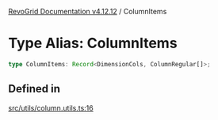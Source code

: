 [RevoGrid Documentation v4.12.12](README.md) / ColumnItems

# Type Alias: ColumnItems

```ts
type ColumnItems: Record<DimensionCols, ColumnRegular[]>;
```

## Defined in

[src/utils/column.utils.ts:16](https://github.com/revolist/revogrid/blob/ecd92bead8bd3117a71a9fcab227f9b0f91c2edf/src/utils/column.utils.ts#L16)
